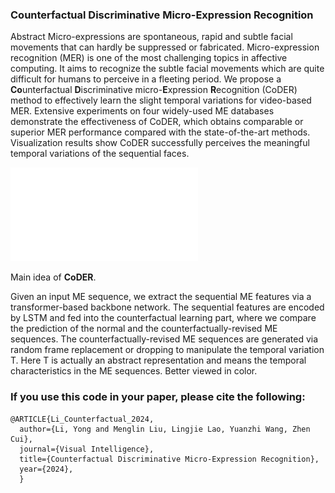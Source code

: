 ### Counterfactual Discriminative Micro-Expression Recognition
Abstract Micro-expressions are spontaneous, rapid and subtle facial movements that can hardly be suppressed or fabricated. Micro-expression recognition (MER) is one of the most challenging topics in affective computing. It aims to recognize the subtle facial movements which are quite difficult for humans to perceive in a fleeting period. We propose a **Co**unterfactual **D**iscriminative micro-**E**xpression **R**ecognition (CoDER) method to effectively learn the slight temporal variations for video-based MER. Extensive experiments on four widely-used ME databases demonstrate the effectiveness of CoDER, which obtains comparable or superior MER performance compared with the state-of-the-art methods. Visualization results show CoDER successfully perceives the meaningful temporal variations of the sequential faces.

![](fig2-cropped.pdf)

Main idea of **CoDER**. 

Given an input ME sequence, we extract the sequential ME features via a transformer-based backbone network. The sequential features are encoded by LSTM and fed into the counterfactual learning part, where we compare the prediction of the normal and the counterfactually-revised ME sequences. The counterfactually-revised ME sequences are generated via random frame replacement or dropping to manipulate the temporal variation T. Here T is actually an abstract representation and means the temporal characteristics in the ME sequences. Better viewed in color.

### If you use this code in your paper, please cite the following:
```
@ARTICLE{Li_Counterfactual_2024,
  author={Li, Yong and Menglin Liu, Lingjie Lao, Yuanzhi Wang, Zhen Cui},
  journal={Visual Intelligence}, 
  title={Counterfactual Discriminative Micro-Expression Recognition}, 
  year={2024},
  }
```
